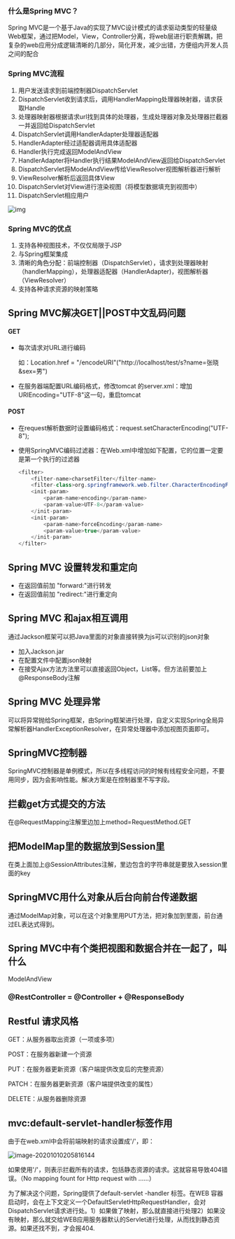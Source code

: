 ### 什么是Spring MVC？

Spring MVC是一个基于Java的实现了MVC设计模式的请求驱动类型的轻量级Web框架，通过把Model，View，Controller分离，将web层进行职责解耦，把复杂的web应用分成逻辑清晰的几部分，简化开发，减少出错，方便组内开发人员之间的配合



### Spring MVC流程

1. 用户发送请求到前端控制器DispatchServlet
2. DispatchServlet收到请求后，调用HandlerMapping处理器映射器，请求获取Handle
3. 处理器映射器根据请求url找到具体的处理器，生成处理器对象及处理器拦截器一并返回给DispatchServlet
4. DispatchServlet调用HandlerAdapter处理器适配器
5. HandlerAdapter经过适配器调用具体适配器
6. Handler执行完成返回ModelAndView
7. HandlerAdapter将Handler执行结果ModelAndView返回给DispatchServlet
8. DispatchServlet将ModelAndView传给ViewResolver视图解析器进行解析
9. ViewResolver解析后返回具体View
10. DispatchServlet对View进行渲染视图（将模型数据填充到视图中）
11. DispatchServlet相应用户

![img](https://img-blog.csdn.net/20180708224853769?watermark/2/text/aHR0cHM6Ly9ibG9nLmNzZG4ubmV0L2E3NDUyMzM3MDA=/font/5a6L5L2T/fontsize/400/fill/I0JBQkFCMA==/dissolve/70)

### Spring MVC的优点

1. 支持各种视图技术，不仅仅局限于JSP
2. 与Spring框架集成
3. 清晰的角色分配：前端控制器（DispatchServlet），请求到处理器映射（handlerMapping），处理器适配器（HandlerAdapter)，视图解析器（ViewResolver）
4. 支持各种请求资源的映射策略

## Spring MVC解决GET||POST中文乱码问题

#### GET

- 每次请求对URL进行编码

  如：Location.href = "/encodeURI"("http://localhost/test/s?name=张晓&sex=男")

- 在服务器端配置URL编码格式，修改tomcat 的server.xml：增加URIEncoding="UTF-8"这一句，重启tomcat

#### POST

- 在request解析数据时设置编码格式：request.setCharacterEncoding("UTF-8");

- 使用SpringMVC编码过滤器：在Web.xml中增加如下配置，它的位置一定要是第一个执行的过滤器

  ```java
  <filter>
      <filter-name>charsetFilter</filter-name>
      <filter-class>org.springframework.web.filter.CharacterEncodingFilter</filter-class>
      <init-param>
          <param-name>encoding</param-name>
          <param-value>UTF-8</param-value>
      </init-param>
      <init-param>
          <param-name>forceEncoding</param-name>
          <param-value>true</param-value>
      </init-param>
  </filter>
  ```

  

## Spring MVC 设置转发和重定向

- 在返回值前加 "forward:"进行转发
- 在返回值前加 "redirect:"进行重定向

## Spring MVC 和ajax相互调用

通过Jackson框架可以把Java里面的对象直接转换为js可以识别的json对象

- 加入Jackson.jar
- 在配置文件中配置json映射
- 在接受Ajax方法方法里可以直接返回Object，List等。但方法前要加上@ResponseBody注解

## Spring MVC 处理异常

可以将异常抛给Spring框架，由Spring框架进行处理，自定义实现Spring全局异常解析器HandlerExceptionResolver，在异常处理器中添加视图页面即可。

## SpringMVC控制器

SpringMVC控制器是单例模式，所以在多线程访问的时候有线程安全问题，不要用同步，因为会影响性能。解决方案是在控制器里不写字段。

## 拦截get方式提交的方法

在@RequestMapping注解里边加上method=RequestMethod.GET

## 把ModelMap里的数据放到Session里

在类上面加上@SessionAttributes注解，里边包含的字符串就是要放入session里面的key

## SpringMVC用什么对象从后台向前台传递数据

通过ModelMap对象，可以在这个对象里用PUT方法，把对象加到里面，前台通过EL表达式得到。

## Spring MVC中有个类把视图和数据合并在一起了，叫什么

ModelAndView



### @RestController  = @Controller + @ResponseBody





## Restful 请求风格

GET：从服务器取出资源（一项或多项）

POST：在服务器新建一个资源

PUT：在服务器更新资源（客户端提供改变后的完整资源）

PATCH：在服务器更新资源（客户端提供改变的属性）

DELETE：从服务器删除资源

## mvc:default-servlet-handler标签作用

由于在web.xml中会将前端映射的请求设置成'/'，即：

![image-20201010205816144](C:\Users\SenseChuang\AppData\Roaming\Typora\typora-user-images\image-20201010205816144.png)



如果使用'/'，则表示拦截所有的请求，包括静态资源的请求。这就容易导致404错误。（No mapping fount for Http request with ……）

为了解决这个问题，Spring提供了default-servlet -handler 标签。在WEB 容器启动时，会在上下文定义一个DefaultServletHttpRequestHandler，会对DispatchServlet请求进行处。1）如果做了映射，那么就直接进行处理2）如果没有映射，那么就交给WEB应用服务器默认的Servlet进行处理，从而找到静态资源。如果还找不到，才会报404.